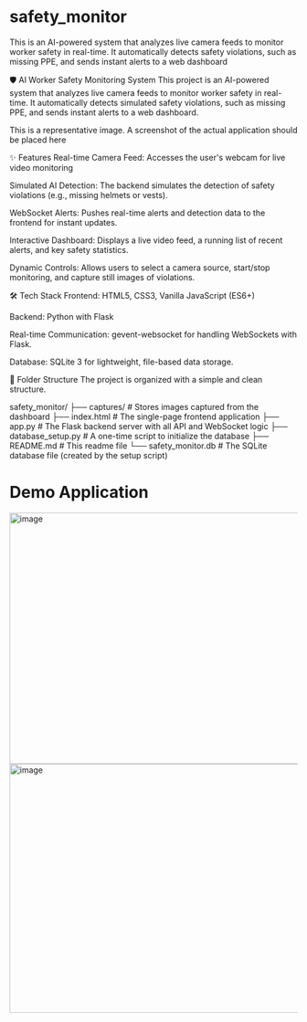 # safety_monitor
This is an AI-powered system that analyzes live camera feeds to monitor worker safety in real-time. It automatically detects safety violations, such as missing PPE, and sends instant alerts to a web dashboard

🛡️ AI Worker Safety Monitoring System
This project is an AI-powered system that analyzes live camera feeds to monitor worker safety in real-time. It automatically detects simulated safety violations, such as missing PPE, and sends instant alerts to a web dashboard.

This is a representative image. A screenshot of the actual application should be placed here

✨ Features
Real-time Camera Feed: Accesses the user's webcam for live video monitoring

Simulated AI Detection: The backend simulates the detection of safety violations (e.g., missing helmets or vests).

WebSocket Alerts: Pushes real-time alerts and detection data to the frontend for instant updates.

Interactive Dashboard: Displays a live video feed, a running list of recent alerts, and key safety statistics.

Dynamic Controls: Allows users to select a camera source, start/stop monitoring, and capture still images of violations.

🛠️ Tech Stack
Frontend: HTML5, CSS3, Vanilla JavaScript (ES6+)

Backend: Python with Flask

Real-time Communication: gevent-websocket for handling WebSockets with Flask.

Database: SQLite 3 for lightweight, file-based data storage.

📁 Folder Structure
The project is organized with a simple and clean structure.

safety_monitor/
├── captures/           # Stores images captured from the dashboard
├── index.html          # The single-page frontend application
├── app.py              # The Flask backend server with all API and WebSocket logic
├── database_setup.py   # A one-time script to initialize the database
├── README.md           # This readme file
└── safety_monitor.db   # The SQLite database file (created by the setup script)

# Demo Application 
<img width="949" height="440" alt="image" src="https://github.com/user-attachments/assets/2029ace1-4624-49d5-849f-1dff2c51d9ff" />

<img width="923" height="436" alt="image" src="https://github.com/user-attachments/assets/22600d67-267f-4740-92b2-8ed0ec3f89a6" />


